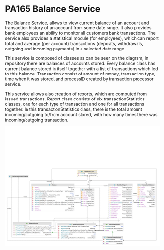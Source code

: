 # PA165 Balance Service

<p>The Balance Service, allows to view current balance of an account and 
transaction history of an account from some date range. It also provides bank 
employees an ability to monitor all customers bank transactions. 
The service also provides a statistical module (for employees), which can 
report total and average (per account) transactions (deposits, withdrawals, 
outgoing and incoming payments) in a selected date range.</p>
<p>This service is composed of classes as can be seen on the diagram, 
in repository there are balances of accounts stored. Every balance class has
current balance stored in itself together with a list of transactions which 
led to this balance. Transaction consist of amount of money, transaction type,
 time when it was stored, and processID created by transaction processor service. 

This service allows also creation of reports, which are computed from issued transactions.
 Report class consists of six transactionStatistics classes, one for each type of
 transaction and one for all transactions together. In this transactionStatistics 
class, there is the total amount incoming/outgoing to/from account stored, with how many
 times there was incoming/outgoing transaction.</p>

![diagram](diagram.png)

